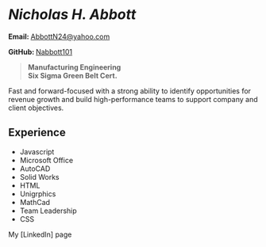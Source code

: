 # <em> Nicholas H. Abbott </em>
<strong>Email: </strong> AbbottN24@yahoo.com

<strong>GitHub: </strong> [Nabbott101]

> <strong>Manufacturing Engineering </strong><br>
> <strong>Six Sigma Green Belt Cert. </strong>

Fast and forward-focused with a strong ability to identify opportunities for revenue growth and build high-performance teams to support company and client objectives. 


## Experience
* Javascript
* Microsoft Office
* AutoCAD
* Solid Works
* HTML          
* Unigrphics          
* MathCad      
* Team Leadership
* CSS


My [LinkedIn] page

[LinkenIn]: https://www.linkedin.com/in/nicholas-abbott-4664a256/ 
[Nabbott101]: https://github.com/Nabbott101
